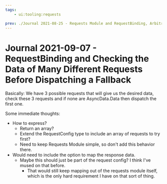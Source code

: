 ```yaml
---
tags:
    - ui:tooling:requests

prev: ./Journal 2021-08-25 - Requests Module and RequestBinding, Arbitrary Arity Requests, and Chaining.md
---
```


Journal 2021-09-07 - RequestBinding and Checking the Data of Many Different Requests Before Dispatching a Fallback
==================================================================================================================

Basically: We have 3 possible requests that will give us the desired data, check these 3 requests and if none are AsyncData.Data then dispatch the first one.

Some immediate thoughts:

- How to express?
    - Return an array?
    - Extend the RequestConfig type to include an array of requests to try first?
    - Need to keep Requests Module simple, so don't add this behavior there.
- Would need to include the option to map the response data.
    - Maybe this should just be part of the request config?  I think I've mused on that before.
        - That would still keep mapping out of the requests module itself, which is the only hard requirement I have on that sort of thing.
